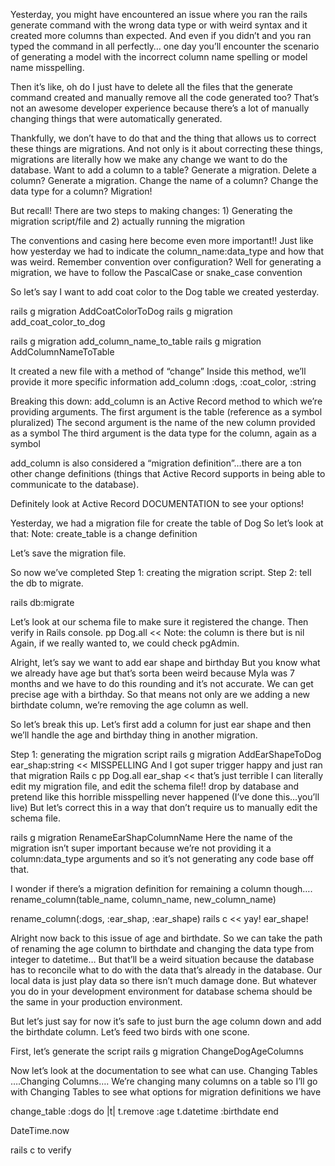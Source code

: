 Yesterday, you might have encountered an issue where you ran the rails generate command with the wrong data type or with weird syntax and it created more columns than expected. And even if you didn’t and you ran typed the command in all perfectly… one day you’ll encounter the scenario of generating a model with the incorrect column name spelling or model name misspelling.  

Then it’s like, oh do I just have to delete all the files that the generate command created and manually remove all the code generated too? That’s not an awesome developer experience because there’s a lot of manually changing things that were automatically generated.

Thankfully, we don’t have to do that and the thing that allows us to correct these things are migrations. And not only is it about correcting these things, migrations are literally how we make any change we want to do the database. Want to add a column to a table? Generate a migration. Delete a column? Generate a migration. Change the name of a column? Change the data type for a column? Migration!

But recall! There are two steps to making changes: 1) Generating the migration script/file and 2) actually running the migration

The conventions and casing here become even more important!!
Just like how yesterday we had to indicate the column_name:data_type and how that was weird. 
Remember convention over configuration?
Well for generating a migration, we have to follow the PascalCase or snake_case convention

So let’s say I want to add coat color to the Dog table we created yesterday.

rails g migration AddCoatColorToDog
rails g migration add_coat_color_to_dog

rails g migration add_column_name_to_table
rails g migration AddColumnNameToTable

It created a new file with a method of “change”
Inside this method, we’ll provide it more specific information
add_column :dogs, :coat_color, :string

Breaking this down:
add_column is an Active Record method to which we’re providing arguments. 
The first argument is the table (reference as a symbol pluralized)
The second argument is the name of the new column provided as a symbol
The third argument is the data type for the column, again as a symbol

add_column is also considered a “migration definition”…there are a ton other change definitions (things that Active Record supports in being able to communicate to the database). 

Definitely look at Active Record DOCUMENTATION to see your options!

Yesterday, we had a migration file for create the table of Dog
So let’s look at that:
Note: create_table is a change definition

Let’s save the migration file.

So now we’ve completed Step 1: creating the migration script.
Step 2: tell the db to migrate.

rails db:migrate

Let’s look at our schema file to make sure it registered the change.
Then verify in Rails console.
pp Dog.all  << Note: the column is there but is nil
Again, if we really wanted to, we could check pgAdmin.

Alright, let’s say we want to add ear shape and birthday
But you know what we already have age but that’s sorta been weird because Myla was 7 months and we have to do this rounding and it’s not accurate. We can get precise age with a birthday. 
So that means not only are we adding a new birthdate column, we’re removing the age column as well.

So let’s break this up.
Let’s first add a column for just ear shape and then we’ll handle the  age and birthday thing in another migration.

Step 1: generating the migration script
rails g migration AddEarShapeToDog ear_shap:string  << MISSPELLING
And I got super trigger happy and just ran that migration
Rails c 
pp Dog.all
ear_shap  << that’s just terrible
I can literally edit my migration file, and edit the schema file!! drop by database and pretend like this horrible misspelling never happened (I’ve done this…you’ll live)
But let’s correct this in a way that don’t require us to manually edit the schema file.

rails g migration RenameEarShapColumnName
Here the name of the migration isn’t super important because we’re not providing it a column:data_type arguments and so it’s not generating any code base off that.

I wonder if there’s a migration definition for remaining a column though….
rename_column(table_name, column_name, new_column_name)

rename_column(:dogs, :ear_shap, :ear_shape)
rails c << yay! ear_shape!

Alright now back to this issue of age and birthdate.
So we can take the path of renaming the age column to birthdate and changing the data type from integer to datetime…
But that’ll be a weird situation because the database has to reconcile what to do with the data that’s already in the database. 
Our local data is just play data so there isn’t much damage done. But whatever you do in your development environment for database schema should be the same in your production environment.

But let’s just say for now it’s safe to just burn the age column down and add the birthdate column.
Let’s feed two birds with one scone.

First, let’s generate the script
rails g migration ChangeDogAgeColumns

Now let’s look at the documentation to see what can use.
Changing Tables ….Changing Columns….
We’re changing many columns on a table so I’ll go with Changing Tables to see what options for migration definitions we have

change_table :dogs do |t|
  t.remove :age
  t.datetime :birthdate
end

DateTime.now

rails c to verify


